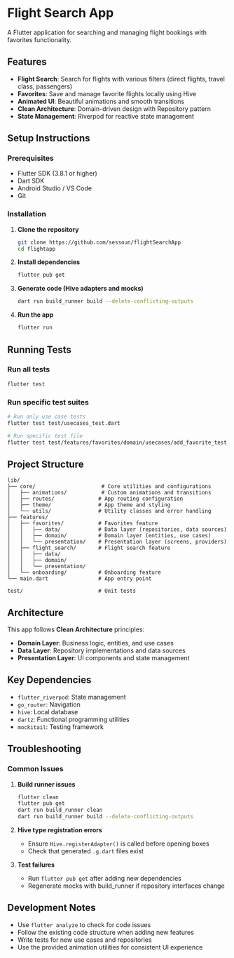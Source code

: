 # Flight Search App

A Flutter application for searching and managing flight bookings with favorites functionality.

## Features

- **Flight Search**: Search for flights with various filters (direct flights, travel class, passengers)
- **Favorites**: Save and manage favorite flights locally using Hive
- **Animated UI**: Beautiful animations and smooth transitions
- **Clean Architecture**: Domain-driven design with Repository pattern
- **State Management**: Riverpod for reactive state management

## Setup Instructions

### Prerequisites
- Flutter SDK (3.8.1 or higher)
- Dart SDK
- Android Studio / VS Code
- Git

### Installation

1. **Clone the repository**
   ```bash
   git clone https://github.com/sessoun/flightSearchApp
   cd flightapp
   ```

2. **Install dependencies**
   ```bash
   flutter pub get
   ```

3. **Generate code (Hive adapters and mocks)**
   ```bash
   dart run build_runner build --delete-conflicting-outputs
   ```

4. **Run the app**
   ```bash
   flutter run
   ```

## Running Tests

### Run all tests
```bash
flutter test
```

### Run specific test suites
```bash
# Run only use case tests
flutter test test/usecases_test.dart

# Run specific test file
flutter test test/features/favorites/domain/usecases/add_favorite_test.dart
```

## Project Structure

```
lib/
├── core/                     # Core utilities and configurations
│   ├── animations/           # Custom animations and transitions
│   ├── routes/              # App routing configuration
│   ├── theme/               # App theme and styling
│   └── utils/               # Utility classes and error handling
├── features/
│   ├── favorites/           # Favorites feature
│   │   ├── data/            # Data layer (repositories, data sources)
│   │   ├── domain/          # Domain layer (entities, use cases)
│   │   └── presentation/    # Presentation layer (screens, providers)
│   ├── flight_search/       # Flight search feature
│   │   ├── data/
│   │   ├── domain/
│   │   └── presentation/
│   └── onboarding/          # Onboarding feature
└── main.dart                # App entry point

test/                        # Unit tests
```

## Architecture

This app follows **Clean Architecture** principles:

- **Domain Layer**: Business logic, entities, and use cases
- **Data Layer**: Repository implementations and data sources
- **Presentation Layer**: UI components and state management

## Key Dependencies

- `flutter_riverpod`: State management
- `go_router`: Navigation
- `hive`: Local database
- `dartz`: Functional programming utilities
- `mockitail`: Testing framework

## Troubleshooting

### Common Issues

1. **Build runner issues**
   ```bash
   flutter clean
   flutter pub get
   dart run build_runner clean
   dart run build_runner build --delete-conflicting-outputs
   ```

2. **Hive type registration errors**
   - Ensure `Hive.registerAdapter()` is called before opening boxes
   - Check that generated `.g.dart` files exist

3. **Test failures**
   - Run `flutter pub get` after adding new dependencies
   - Regenerate mocks with build_runner if repository interfaces change

## Development Notes

- Use `flutter analyze` to check for code issues
- Follow the existing code structure when adding new features
- Write tests for new use cases and repositories
- Use the provided animation utilities for consistent UI experience

